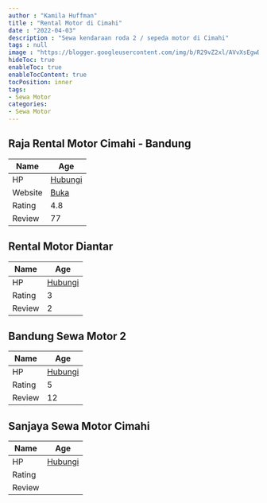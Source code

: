 ```yaml
---
author : "Kamila Huffman"
title : "Rental Motor di Cimahi"
date : "2022-04-03"
description : "Sewa kendaraan roda 2 / sepeda motor di Cimahi"
tags : null
image : "https://blogger.googleusercontent.com/img/b/R29vZ2xl/AVvXsEgwDlqau6PULa_fSo4ErMlUIq81AYrRcngofBlhfe9hsVPekvTvwpKRMSl7HabPvXu-gusB2kczt346xbAAZFPXUq31SgFrsY_SW1QV98EcU--VtrUviJBK2aWxF7qKm_pzIehf0zUAFOqKqBx3X33ira6i3j7yQcEyWtVExQdwIE9b61Wg8n_338TYXQ/w300-h200/rental-motor-di-cimahi.png"
hideToc: true
enableToc: true
enableTocContent: true
tocPosition: inner
tags:
- Sewa Motor
categories:
- Sewa Motor
---
```



## Raja Rental Motor Cimahi - Bandung

Name | Age
--------|------
HP | [Hubungi](https://pcandroidplayer.blogspot.com/?clayads=https://getnumber.ndower.dev?phone=MDgxMzExNDk0Mjc2)
Website | [Buka](https://pcandroidplayer.blogspot.com/?clayads=aHR0cDovL3JhamFyZW50YWxtb3Rvci5jb20v) 
Rating | 4.8
Review | 77


## Rental Motor Diantar

Name | Age
--------|------
HP | [Hubungi](https://pcandroidplayer.blogspot.com/?clayads=https://getnumber.ndower.dev?phone=MDg3NzE4NTMwMzM1)
Rating | 3
Review | 2


## Bandung Sewa Motor 2

Name | Age
--------|------
HP | [Hubungi](https://pcandroidplayer.blogspot.com/?clayads=https://getnumber.ndower.dev?phone=MDg1MTYzMTM3MzU0)
Rating | 5
Review | 12


## Sanjaya Sewa Motor Cimahi

Name | Age
--------|------
HP | [Hubungi](https://pcandroidplayer.blogspot.com/?clayads=https://getnumber.ndower.dev?phone=MDg4OTcxMDA1NjE3)
Rating | 
Review | 


